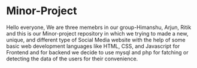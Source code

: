 # Minor-Project
Hello everyone,
We are three memebrs in our group-Himanshu, Arjun, Ritik and this is our Minor-project repository in which we trying to made a new, unique, and different type of 
Social Media website with the help of some basic web development languages like 
HTML, CSS, and Javascript for Frontend and for backend we decide to use mysql and php for fatching or detecting the data of the users for their convenience.
